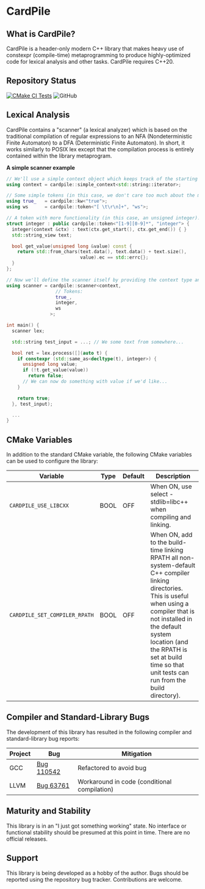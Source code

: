 # CardPile

## What is CardPile?

CardPile is a header-only modern C++ library that makes heavy use of constexpr (compile-time) metaprogramming to produce highly-optimized code for lexical analysis and other tasks. CardPile requires C++20.

## Repository Status

[![CMake CI Tests](https://github.com/hfinkel/cardpile/actions/workflows/cmake.yml/badge.svg)](https://github.com/hfinkel/cardpile/actions/workflows/cmake.yml) ![GitHub](https://img.shields.io/github/license/hfinkel/cardpile)

## Lexical Analysis

CardPile contains a "scanner" (a lexical analyzer) which is based on the traditional compilation of regular expressions to an NFA (Nondeterministic Finite Automaton) to a DFA (Deterministic Finite Automaton). In short, it works similarly to POSIX lex except that the compilation process is entirely contained within the library metaprogram.

**A simple scanner example**
```cpp
// We'll use a simple context object which keeps track of the starting and ending iterators of each token.
using context = cardpile::simple_context<std::string::iterator>;

// Some simple tokens (in this case, we don't care too much about the matched text itself).
using true_   = cardpile::kw<"true">;
using ws      = cardpile::token<"[ \t\r\n]+", "ws">;

// A token with more functionality (in this case, an unsigned integer).
struct integer : public cardpile::token<"[1-9][0-9]*", "integer"> {
  integer(context &ctx) : text(ctx.get_start(), ctx.get_end()) { }
  std::string_view text;

  bool get_value(unsigned long &value) const {
    return std::from_chars(text.data(), text.data() + text.size(),
                           value).ec == std::errc{};
  }
};

// Now we'll define the scanner itself by providing the context type and the list of tokens.
using scanner = cardpile::scanner<context,
                  // Tokens:
                  true_,
                  integer,
                  ws
                >;

int main() {
  scanner lex;

  std::string test_input = ...; // We some text from somewhere...

  bool ret = lex.process([](auto t) {
    if constexpr (std::same_as<decltype(t), integer>) {
      unsigned long value;
      if (!t.get_value(value))
        return false;
      // We can now do something with value if we'd like...
    }

    return true;
  }, test_input);

  ...
}

```

## CMake Variables

In addition to the standard CMake variable, the following CMake variables can be used to configure the library:

| Variable | Type | Default | Description |
| --- | --- | --- | --- |
| `CARDPILE_USE_LIBCXX` | BOOL | OFF | When ON, use select -stdlib=libc++ when compiling and linking. |
| `CARDPILE_SET_COMPILER_RPATH` | BOOL | OFF | When ON, add to the build-time linking RPATH all non-system-default C++ compiler linking directories. This is useful when using a compiler that is not installed in the default system location (and the RPATH is set at build time so that unit tests can run from the build directory). |

## Compiler and Standard-Library Bugs

The development of this library has resulted in the following compiler and standard-library bug reports:

| Project | Bug | Mitigation |
| --- | --- | --- |
| GCC | [Bug 110542](https://gcc.gnu.org/bugzilla/show_bug.cgi?id=110542) | Refactored to avoid bug |
| LLVM | [Bug 63761](https://github.com/llvm/llvm-project/issues/63761) | Workaround in code (conditional compilation) |

## Maturity and Stability

This library is in an "I just got something working" state. No interface or functional stability should be presumed at this point in time. There are no official releases.

## Support

This library is being developed as a hobby of the author. Bugs should be reported using the repository bug tracker. Contributions are welcome.
